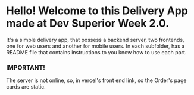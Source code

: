 # Hello! Welcome to this Delivery App made at Dev Superior Week 2.0.
It's a simple delivery app, that possess a backend server, two frontends, one for web users and another for mobile users.
In each subfolder, has a README file that contains instructions to you know how to use each part.

### IMPORTANT!
The server is not online, so, in vercel's front end link, so the Order's page cards are static.
